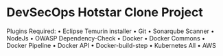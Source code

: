 # DevSecOps Hotstar Clone Project

Plugins Required:
•	Eclipse Temurin installer
•	Git
•	Sonarqube Scanner
•	NodeJs
•	OWASP Dependency-Check
•	Docker
•	Docker Commons
•	Docker Pipeline
•	Docker API
•	Docker-build-step
•	Kubernetes All
•	AWS


